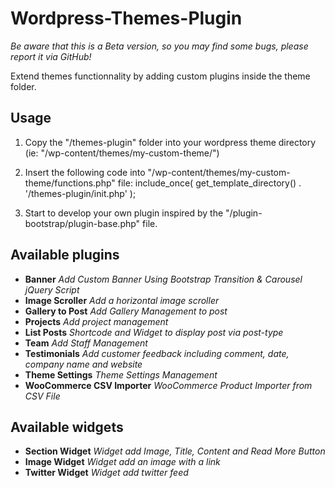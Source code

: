 Wordpress-Themes-Plugin
=======================

_Be aware that this is a Beta version, so you may find some bugs, please report it via GitHub!_

Extend themes functionnality by adding custom plugins inside the theme folder.

Usage
-----
1. Copy the "/themes-plugin" folder into your wordpress theme directory (ie: "/wp-content/themes/my-custom-theme/")

2. Insert the following code into "/wp-content/themes/my-custom-theme/functions.php" file:
    include_once( get_template_directory() . '/themes-plugin/init.php' );
    
3. Start to develop your own plugin inspired by the "/plugin-bootstrap/plugin-base.php" file.

Available plugins
-----------------
+ **Banner** _Add Custom Banner Using Bootstrap Transition & Carousel jQuery Script_
+ **Image Scroller** _Add a horizontal image scroller_
+ **Gallery to Post** _Add Gallery Management to post_
+ **Projects** _Add project management_
+ **List Posts** _Shortcode and Widget to display post via post-type_
+ **Team** _Add Staff Management_
+ **Testimonials** _Add customer feedback including comment, date, company name and website_
+ **Theme Settings** _Theme Settings Management_
+ **WooCommerce CSV Importer** _WooCommerce Product Importer from CSV File_

Available widgets
-----------------
+ **Section Widget** _Widget add Image, Title, Content and Read More Button_
+ **Image Widget** _Widget add an image with a link_
+ **Twitter Widget** _Widget add twitter feed_